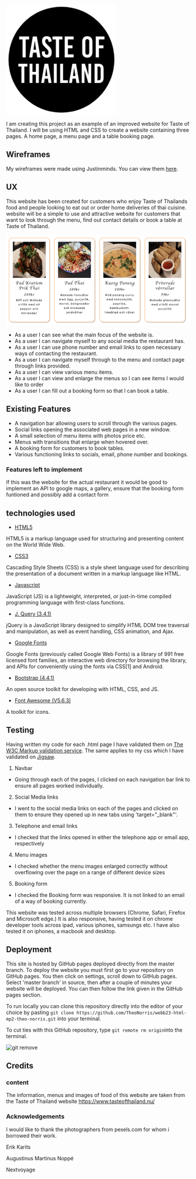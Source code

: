 ![Taste of Thailand](/assets/images/tastelogo.png)



I am creating this project as an example of an improved website for Taste of Thailand. I will be using HTML and CSS to create a website 
containing three pages. A home page, a menu page and a table booking page.

## Wireframes

My wireframes were made using Justinminds. You can view them [here](assets/readme-documents/thai-wireframes.pages).

 ## UX
 
 This website has been created for customers who enjoy Taste of Thailands food and people looking to eat out or order home deliveries of thai cuisine. website will be a simple to use and attractive website for customers that want to look through the menu, find out contact details or book a table at Taste of Thailand.  

 ![menu items](/assets/readme-documents/menuitems.png)

 * As a user I can see what the main focus of the website is.
 * As a user I can navigate myself to any social media the restaurant has.
 * As a user I can use phone number and email links to open necessary ways of contacting the restaurant.
 * As a user I can navigate myself through to the menu and contact page through links provided.
 * As a user I can view various menu items.
 * As a user I can view and enlarge the menus so I can see items I would like to order
 * As a user I can fill out a booking form so that I can book a table.
 
## Existing Features

 * A navigation bar allowing users to scroll through the various pages.
 * Social links opening the associated web pages in a new window.
 * A small selection of menu items with photos price etc.
 * Menus with transitions that enlarge when hovered over.
 * A booking form for customers to book tables.
 * Various functioning links to socials, email, phone number and bookings.

 ### Features left to implement

 If this was the website for the actual restaurant it would be good to implement an API to google maps, a gallery, ensure that the booking form funtioned and possibly add a contact form
 
## technologies used

* [HTML5](https://en.wikipedia.org/wiki/HTML5)

HTML5 is a markup language used for structuring and presenting content on the World Wide Web.

* [CSS3](https://en.wikipedia.org/wiki/Cascading_Style_Sheets)

Cascading Style Sheets (CSS) is a style sheet language used for describing the presentation of a document written in a markup language like HTML.

* [Javascript](https://en.wikipedia.org/wiki/JavaScript)

JavaScript (JS) is a lightweight, interpreted, or just-in-time compiled programming language with first-class functions.

* [J. Query (3.4.1)](https://jquery.com/download/)

jQuery is a JavaScript library designed to simplify HTML DOM tree traversal and manipulation, as well as event handling, CSS animation, and Ajax.

* [Google Fonts](https://fonts.google.com/)

Google Fonts (previously called Google Web Fonts) is a library of 991 free licensed font families, an interactive web directory for browsing the library, 
and APIs for conveniently using the fonts via CSS[1] and Android.

* [Bootstrap (4.4.1)](https://getbootstrap.com/)

An open source toolkit for developing with HTML, CSS, and JS.

* [Font Awesome (V5.6.3)](https://fontawesome.com/)

A toolkit for icons.

## Testing

Having written my code for each .html page I have validated them on [The W3C Markup validation service](https://validator.w3.org/).
The same applies to my css which I have validated on [Jigsaw](https://jigsaw.w3.org/css-validator/).

1. Navbar
* Going through each of the pages, I clicked on each navigation bar link to ensure all pages worked individually.

2. Social Media links
- I went to the social media links on each of the pages and clicked on them to ensure they opened up in new tabs using 'target="_blank"'.

3. Telephone and email links
- I checked that the links opened in either the telephone app or email app, respectively

4. Menu images
- I checked whether the menu images enlarged correctly without overflowing over the page on a range of different device sizes

5. Booking form
- I checked the Booking form was responsive. It is not linked to an email of a way of booking currently.

This website was tested across multiple browsers (Chrome, Safari, Firefox and Microsoft edge.) It is also responsive, having
tested it on chrome developer tools across ipad, various iphones, samsungs etc. I have also tested it on iphones, a macbook
and desktop.

## Deployment

This site is hosted by GitHub pages deployed directly from the master branch. To deploy the website you must first go to your repository on 
GitHub pages. You then click on settings, scroll down to GitHub pages. Select 'master branch' in source, then after a couple of minutes your website
will be deployed. You can then follow the link given in the GitHub pages section.

To run locally you can clone this repository directly into the editor of your choice by pasting `git clone https://github.com/TheoNorris/webb23-html-mp2-theo-norris.git` into your terminal.

To cut ties with this GitHub repository, type `git remote rm origin`into the terminal.

![git remove](/assets/readme-documents/git-remove.png)

## Credits

### content

The information, menus and images of food of this website are taken from the Taste of Thailand website https://www.tasteofthailand.nu/

### Acknowledgements

I would like to thank the photographers from pexels.com for whom i borrowed their work.

Erik Karits

Augustinus Martinus Noppé 

Nextvoyage





